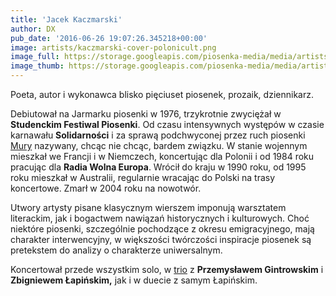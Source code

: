 ```yaml
---
title: 'Jacek Kaczmarski'
author: DX
pub_date: '2016-06-26 19:07:26.345218+00:00'
image: artists/kaczmarski-cover-polonicult.png
image_full: https://storage.googleapis.com/piosenka-media/media/artists/kaczmarski-cover-polonicult.png
image_thumb: https://storage.googleapis.com/piosenka-media/media/artists/kaczmarski-cover-polonicult.png.0x300_q85_upscale.jpg
---
```


Poeta, autor i wykonawca blisko pięciuset piosenek, prozaik, dziennikarz.

Debiutował na Jarmarku piosenki w 1976, trzykrotnie zwyciężał w **Studenckim Festiwal Piosenki**. Od czasu intensywnych występów w czasie karnawału **Solidarności** i za sprawą podchwyconej przez ruch piosenki [Mury](http://www.piosenkaztekstem.pl/opracowanie/jacek\-kaczmarski\-mury/) nazywany, chcąc nie chcąc, bardem związku. W stanie wojennym mieszkał we Francji i w Niemczech, koncertując dla Polonii i od 1984 roku pracując dla **Radia Wolna Europa**. Wrócił do kraju w 1990 roku, od 1995 roku mieszkał w Australii, regularnie wracając do Polski na trasy koncertowe. Zmarł w 2004 roku na nowotwór.

Utwory artysty pisane klasycznym wierszem imponują warsztatem literackim, jak i bogactwem nawiązań historycznych i kulturowych. Choć niektóre piosenki, szczególnie pochodzące z okresu emigracyjnego, mają charakter interwencyjny, w większości twórczości inspiracje piosenek są pretekstem do analizy o charakterze uniwersalnym.

Koncertował przede wszystkim solo, w [trio](http://www.piosenkaztekstem.pl/spiewnik/kaczmarski\-gintrowski\-lapinski/) z **Przemysławem Gintrowskim** i **Zbigniewem Łapińskim,** jak i w duecie z samym Łapińskim.